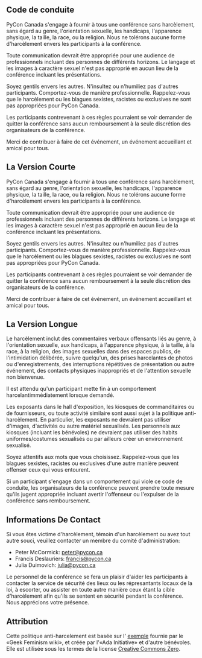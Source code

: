 ## Code de conduite

PyCon Canada s'engage à fournir à tous une conférence sans harcèlement, sans égard au genre, l'orientation sexuelle, les handicaps, l'apparence physique, la taille, la race, ou la religion. Nous ne tolérons aucune forme d'harcèlement envers les participants à la conférence.

Toute communication devrait être appropriée pour une audience de professionnels incluant des personnes de différents horizons. Le langage et les images à caractère sexuel n'est pas approprié en aucun lieu de la conférence incluant les présentations. 

Soyez gentils envers les autres. N'insultez ou n'humiliez pas d'autres participants. Comportez-vous de manière professionnelle. Rappelez-vous que le harcèlement ou les blagues sexistes, racistes ou exclusives ne sont pas appropriées pour PyCon Canada. 

Les participants contrevenant à ces règles pourraient se voir demander de quitter la conférence sans aucun remboursement à la seule discrétion des organisateurs de la conférence.

Merci de contribuer à faire de cet événement, un événement accueillant et amical pour tous.

## La Version Courte

PyCon Canada s'engage à fournir à tous une conférence sans harcèlement, sans égard au genre, l'orientation sexuelle, les handicaps, l'apparence physique, la taille, la race, ou la religion. Nous ne tolérons aucune forme d'harcèlement envers les participants à la conférence.

Toute communication devrait être appropriée pour une audience de professionnels incluant des personnes de différents horizons. Le langage et les images à caractère sexuel n'est pas approprié en aucun lieu de la conférence incluant les présentations.

Soyez gentils envers les autres. N'insultez ou n'humiliez pas d'autres participants. Comportez-vous de manière professionnelle. Rappelez-vous que le harcèlement ou les blagues sexistes, racistes ou exclusives ne sont pas appropriées pour PyCon Canada.

Les participants contrevenant à ces règles pourraient se voir demander de quitter la conférence sans aucun remboursement à la seule discrétion des organisateurs de la conférence.

Merci de contribuer à faire de cet événement, un événement accueillant et amical pour tous.

## La Version Longue

Le harcèlement inclut des commentaires verbaux offensants liés au genre, à l'orientation sexuelle, aux handicaps, à l'apparence physique, à la taille, à la race, à la religion, des images sexuelles dans des espaces publics, de l'intimidation délibérée, suivre quelqu'un, des prises harcelantes de photos ou d'enregistrements, des interruptions répétitives de présentation ou autre événement, des contacts physiques inappropriés et de l'attention sexuelle non bienvenue.

Il est attendu qu'un participant mette fin à un comportement  harcelantimmédiatement lorsque demandé.

Les exposants dans le hall d'exposition, les kiosques de commanditaires ou de fournisseurs, ou toute activité similaire sont aussi sujet à la politique anti-harcèlement. En particulier, les exposants ne devraient pas utiliser d'images, d'activités ou autre matériel sexualisés. Les personnels aux kiosques (incluant les bénévoles) ne devraient pas utiliser des habits uniformes/costumes sexualisés ou par ailleurs créer un environnement sexualisé.

Soyez attentifs aux mots que vous choisissez. Rappelez-vous que les blagues sexistes, racistes ou exclusives d'une autre manière peuvent offenser ceux qui vous entourent.

Si un participant s'engage dans un comportement qui viole ce code de conduite, les organisateurs de la conférence peuvent prendre toute mesure qu'ils jugent appropriée incluant avertir l'offenseur ou l'expulser de la conférence sans remboursement.

## Informations De Contact

Si vous êtes victime d'harcèlement, témoin d'un harcèlement ou avez tout autre souci, veuillez contacter un membre du comité d'administration:

* Peter McCormick: [peter@pycon.ca](mailto:peter@pycon.ca)
* Francis Deslauriers: [francis@pycon.ca](mailto:francis@pycon.ca)
* Julia Duimovich: [julia@pycon.ca](mailto:julia@pycon.ca)

Le personnel de la conférence se fera un plaisir d'aider les participants à contacter la service de sécurité des lieux ou les répresantants locaux de la loi, à escorter, ou assister en toute autre manière ceux étant la cible d'harcèlement afin qu'ils se sentent en sécurité pendant la conférence. Nous apprécions votre présence.

## Attribution

Cette politique anti-harcelement est basée sur l' [exemple](http://geekfeminism.wikia.com/wiki/Conference_anti-harassment) fournie par le «Geek Feminism wiki», et créée par l'«Ada Initiative» et d'autre bénévoles. Elle est utilisée sous les termes de la license [Creative Commons Zero](https://creativecommons.org/publicdomain/zero/1.0/).